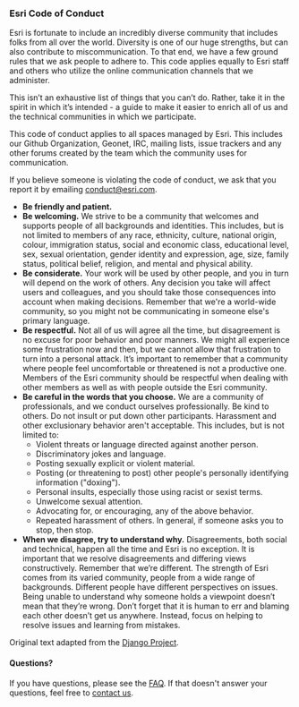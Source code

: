 ### Esri Code of Conduct

Esri is fortunate to include an incredibly diverse community that includes folks from all over the world.  Diversity is one of our huge strengths, but can also contribute to miscommunication. To that end, we have a few ground rules that we ask people to adhere to. This code applies equally to Esri staff and others who utilize the online communication channels that we administer.

This isn’t an exhaustive list of things that you can’t do. Rather, take it in the spirit in which it’s intended - a guide to make it easier to enrich all of us and the technical communities in which we participate.

This code of conduct applies to all spaces managed by Esri. This includes our Github Organization, Geonet, IRC, mailing lists, issue trackers and any other forums created by the team which the community uses for communication.

If you believe someone is violating the code of conduct, we ask that you report it by emailing conduct@esri.com.

* **Be friendly and patient.**
* **Be welcoming.** We strive to be a community that welcomes and supports people of all backgrounds and identities. This includes, but is not limited to members of any race, ethnicity, culture, national origin, colour, immigration status, social and economic class, educational level, sex, sexual orientation, gender identity and expression, age, size, family status, political belief, religion, and mental and physical ability.
* **Be considerate.** Your work will be used by other people, and you in turn will depend on the work of others. Any decision you take will affect users and colleagues, and you should take those consequences into account when making decisions. Remember that we're a world-wide community, so you might not be communicating in someone else's primary language.
* **Be respectful.** Not all of us will agree all the time, but disagreement is no excuse for poor behavior and poor manners. We might all experience some frustration now and then, but we cannot allow that frustration to turn into a personal attack. It’s important to remember that a community where people feel uncomfortable or threatened is not a productive one. Members of the Esri community should be respectful when dealing with other members as well as with people outside the Esri community.
* **Be careful in the words that you choose.** We are a community of professionals, and we conduct ourselves professionally. Be kind to others. Do not insult or put down other participants. Harassment and other exclusionary behavior aren't acceptable. This includes, but is not limited to:
  * Violent threats or language directed against another person.
  * Discriminatory jokes and language.
  * Posting sexually explicit or violent material.
  * Posting (or threatening to post) other people's personally identifying information ("doxing").
  * Personal insults, especially those using racist or sexist terms.
  * Unwelcome sexual attention.
  * Advocating for, or encouraging, any of the above behavior.
  * Repeated harassment of others. In general, if someone asks you to stop, then stop.
* **When we disagree, try to understand why.** Disagreements, both social and technical, happen all the time and Esri is no exception. It is important that we resolve disagreements and differing views constructively. Remember that we’re different. The strength of Esri comes from its varied community, people from a wide range of backgrounds. Different people have different perspectives on issues. Being unable to understand why someone holds a viewpoint doesn’t mean that they’re wrong. Don’t forget that it is human to err and blaming each other doesn’t get us anywhere. Instead, focus on helping to resolve issues and learning from mistakes.

Original text adapted from the [Django Project](https://www.djangoproject.com/conduct/).

#### Questions?

If you have questions, please see the [FAQ](FAQ.md). If that doesn't answer your questions, feel free to [contact us](mailto:contact@esri.com).
